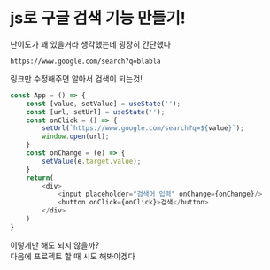 # js로 구글 검색 기능 만들기!

난이도가 꽤 있을거라 생각했는데 굉장히 간단했다
```
https://www.google.com/search?q=blabla
```
링크만 수정해주면 알아서 검색이 되는것!

```js
const App = () => {
    const [value, setValue] = useState('');
    const [url, setUrl] = useState('');
    const onClick = () => {
        setUrl(`https://www.google.com/search?q=${value}`);
        window.open(url);
    }
    const onChange = (e) => {
        setValue(e.target.value);
    }
    return(
        <div>
            <input placeholder="검색어 입력" onChange={onChange}/>
            <button onClick={onClick}>검색</button>
        </div>
    )
}
``` 
이렇게만 해도 되지 않을까?  
다음에 프로젝트 할 때 시도 해봐야겠다